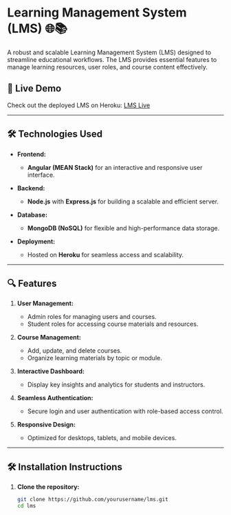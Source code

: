 # Learning Management System (LMS) 🌐📚  

A robust and scalable Learning Management System (LMS) designed to streamline educational workflows. The LMS provides essential features to manage learning resources, user roles, and course content effectively.  

## 🚀 Live Demo  
Check out the deployed LMS on Heroku: [LMS Live](https://swlms.herokuapp.com/)  

---

## 🛠️ Technologies Used  

- **Frontend:**  
  - **Angular (MEAN Stack)** for an interactive and responsive user interface.  

- **Backend:**  
  - **Node.js** with **Express.js** for building a scalable and efficient server.  

- **Database:**  
  - **MongoDB (NoSQL)** for flexible and high-performance data storage.  

- **Deployment:**  
  - Hosted on **Heroku** for seamless access and scalability.  

---

## 🔍 Features  

1. **User Management:**  
   - Admin roles for managing users and courses.  
   - Student roles for accessing course materials and resources.  

2. **Course Management:**  
   - Add, update, and delete courses.  
   - Organize learning materials by topic or module.  

3. **Interactive Dashboard:**  
   - Display key insights and analytics for students and instructors.  

4. **Seamless Authentication:**  
   - Secure login and user authentication with role-based access control.  

5. **Responsive Design:**  
   - Optimized for desktops, tablets, and mobile devices.  

---

## 🛠️ Installation Instructions  

1. **Clone the repository:**  
   ```bash
   git clone https://github.com/yourusername/lms.git
   cd lms
